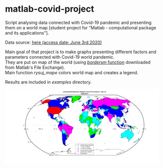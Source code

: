 # matlab-covid-project
Script analysing data connected with Covid-19 pandemic and presenting them on a world map [student project for "Matlab - computational package and its applications"].

Data source: [here (access date: June 3rd 2020)](https://github.com/owid/covid-19-data/blob/master/public/data/owid-covid-data.xlsx)

Main goal of that project is to make graphs presenting different factors and parameters connected with Covid-19 world pandemic.
<br>They are put on map of the world (using [*bordersm* function](https://uk.mathworks.com/matlabcentral/fileexchange/50390-borders) downloaded from Matlab's File Exchange).
<br>Main function *rysuj_mape* colors world map and creates a legend.

Results are included in *examples* directory.

![example.png](/examples/0.png)

